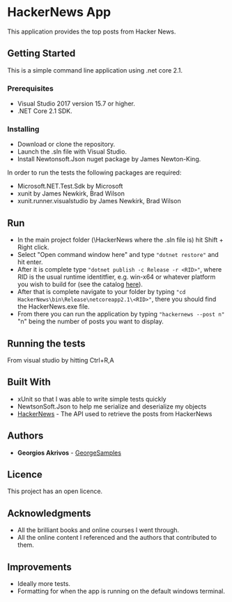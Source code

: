 # HackerNews App

This application provides the top posts from Hacker News.

## Getting Started

This is a simple command line application using .net core 2.1.

### Prerequisites

* Visual Studio 2017 version 15.7 or higher.
* .NET Core 2.1 SDK.

### Installing

* Download or clone the repository.
* Launch the .sln file with Visual Studio.
* Install Newtonsoft.Json nuget package by James Newton-King.

In order to run the tests the following packages are required:
* Microsoft.NET.Test.Sdk by Microsoft
* xunit by James Newkirk, Brad Wilson
* xunit.runner.visualstudio by James Newkirk, Brad Wilson

## Run

* In the main project folder (\HackerNews where the .sln file is) hit Shift + Right click.
* Select "Open command window here" and type ```"dotnet restore"``` and hit enter.
* After it is complete type ```"dotnet publish -c Release -r <RID>"```,
where RID is the usual runtime identitfier, e.g. win-x64 or whatever platform you wish to build for (see the catalog [here](https://docs.microsoft.com/en-us/dotnet/core/rid-catalog)).
* After that is complete navigate to your <RID> folder by typing ```"cd HackerNews\bin\Release\netcoreapp2.1\<RID>"```, there you should find the HackerNews.exe file.
* From there you can run the application by typing ```"hackernews --post n"``` "n" being the number of posts you want to display.
 
## Running the tests

From visual studio by hitting Ctrl+R,A

## Built With
* xUnit so that I was able to write simple tests quickly
* NewtsonSoft.Json to help me serialize and deserialize my objects
* [HackerNews](https://github.com/HackerNews/API) - The API used to retrieve the posts from HackerNews

## Authors

* **Georgios Akrivos** - [GeorgeSamples](https://github.com/GeorgeSamples)

## Licence

This project has an open licence.

## Acknowledgments
* All the brilliant books and online courses I went through.
* All the online content I referenced and the authors that contributed to them.

## Improvements
* Ideally more tests.
* Formatting for when the app is running on the default windows terminal.
